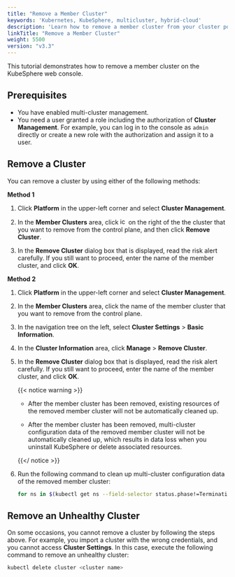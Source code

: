 ```yaml
---
title: "Remove a Member Cluster"
keywords: 'Kubernetes, KubeSphere, multicluster, hybrid-cloud'
description: 'Learn how to remove a member cluster from your cluster pool in KubeSphere.'
linkTitle: "Remove a Member Cluster"
weight: 5500
version: "v3.3"
---
```


This tutorial demonstrates how to remove a member cluster on the KubeSphere web console.

## Prerequisites

- You have enabled multi-cluster management.
- You need a user granted a role including the authorization of **Cluster Management**. For example, you can log in to the console as `admin` directly or create a new role with the authorization and assign it to a user.

## Remove a Cluster

You can remove a cluster by using either of the following methods:

**Method 1**

1. Click **Platform** in the upper-left corner and select **Cluster Management**.

2. In the **Member Clusters** area, click <img src="/images/docs/v3.x/common-icons/three-dots.png" width="15" alt="icon" /> on the right of the the cluster that you want to remove from the control plane, and then click **Remove Cluster**.

3. In the **Remove Cluster** dialog box that is displayed, read the risk alert carefully. If you still want to proceed, enter the name of the member cluster, and click **OK**.

**Method 2**

1. Click **Platform** in the upper-left corner and select **Cluster Management**.

2. In the **Member Clusters** area, click the name of the member cluster that you want to remove from the control plane.

3. In the navigation tree on the left, select **Cluster Settings** > **Basic Information**.

4. In the **Cluster Information** area, click **Manage** > **Remove Cluster**.

5. In the **Remove Cluster** dialog box that is displayed, read the risk alert carefully. If you still want to proceed, enter the name of the member cluster, and click **OK**.

   {{< notice warning >}}

   * After the member cluster has been removed, existing resources of the removed member cluster will not be automatically cleaned up.

   * After the member cluster has been removed, multi-cluster configuration data of the removed member cluster will not be automatically cleaned up, which results in data loss when you uninstall KubeSphere or delete associated resources.

   {{</ notice >}} 

6. Run the following command to clean up multi-cluster configuration data of the removed member cluster:

   ```bash
   for ns in $(kubectl get ns --field-selector status.phase!=Terminating -o jsonpath='{.items[*].metadata.name}'); do kubectl label ns $ns kubesphere.io/workspace- && kubectl patch ns $ns --type merge -p '{"metadata":{"ownerReferences":[]}}'; done
   ```

## Remove an Unhealthy Cluster

On some occasions, you cannot remove a cluster by following the steps above. For example, you import a cluster with the wrong credentials, and you cannot access **Cluster Settings**. In this case, execute the following command to remove an unhealthy cluster:

```bash
kubectl delete cluster <cluster name>
```

